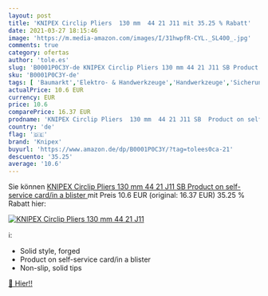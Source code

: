 ```yaml
---
layout: post
title: 'KNIPEX Circlip Pliers  130 mm  44 21 J11 mit 35.25 % Rabatt'
date: 2021-03-27 18:15:46
image: 'https://m.media-amazon.com/images/I/31hwpfR-CYL._SL400_.jpg'
comments: true
category: ofertas
author: 'tole.es'
slug: 'B0001P0C3Y-de KNIPEX Circlip Pliers 130 mm 44 21 J11 SB Product on self-...'
sku: 'B0001P0C3Y-de'
tags: [ 'Baumarkt','Elektro- & Handwerkzeuge','Handwerkzeuge','Sicherungsringzangen','Zangen & Kneifzangen','knipex', ]
actualPrice: 10.6 EUR
currency: EUR
price: 10.6
comparePrice: 16.37 EUR
prodname: 'KNIPEX Circlip Pliers  130 mm  44 21 J11 SB  Product on self-service card/in a blister '
country: 'de'
flag: '🇩🇪'
brand: 'Knipex'
buyurl: 'https://www.amazon.de/dp/B0001P0C3Y/?tag=tolees0ca-21'
descuento: '35.25'
average: '10.6'
---
```


Sie können [KNIPEX Circlip Pliers  130 mm  44 21 J11 SB  Product on self-service card/in a blister ](https://www.amazon.de/dp/B0001P0C3Y/?tag=tolees0ca-21) mit Preis 10.6 EUR (original: 16.37 EUR) 35.25 % Rabatt hier:

[![KNIPEX Circlip Pliers  130 mm  44 21 J11](https://m.media-amazon.com/images/I/31hwpfR-CYL._SL400_.jpg)](https://www.amazon.de/dp/B0001P0C3Y/?tag=tolees0ca-21)

ℹ️:

- Solid style, forged
- Product on self-service card/in a blister
- Non-slip, solid tips

[🛒 Hier!!](https://www.amazon.de/dp/B0001P0C3Y/?tag=tolees0ca-21)
